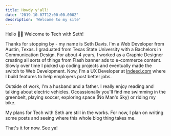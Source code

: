 ```yaml
---
title: Howdy y'all!
date: '2019-10-07T12:00:00.000Z'
description: 'Welcome to my site'
---
```


Hello 👋🏻 Welcome to Tech with Seth!

Thanks for stopping by - my name is Seth Davis. I'm a Web Developer from Austin, Texas. I graduated from Texas State University with a Bachelors in Communication Design. For about 4 years, I worked as a Graphic Designer creating all sorts of things from Flash banner ads to e-commerce content. Slowly over time I picked up coding projects and eventually made the switch to Web Development. Now, I'm a UX Developer at [Indeed.com](https://www.indeed.com/hire) where I build features to help employers post better jobs.

Outside of work, I'm a husband and a father. I really enjoy reading and talking about electric vehicles. Occassionally you'll find me swimming in the greenbelt, playing soccer, exploring space (No Man's Sky) or riding my bike.

My plans for Tech with Seth are still in the works. For now, I plan on writing some posts and seeing where this whole blog thing takes me.

That's it for now. See ya!
